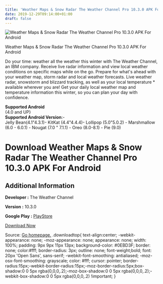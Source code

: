 ```yaml
---
title: 'Weather Maps & Snow Radar The Weather Channel Pro 10.3.0 APK For Android'
date: 2019-12-29T09:14:00+01:00
draft: false
---
```


![Weather Maps & Snow Radar The Weather Channel Pro 10.3.0 APK For Android](https://i1.wp.com/apkhome.net/wp-content/uploads/2019/12/Weather-Maps-Snow-Radar-The-Weather-Channel-Pro-10.3.0.png "Weather Maps & Snow Radar The Weather Channel Pro 10.3.0 APK For Android")

  

Weather Maps & Snow Radar The Weather Channel Pro 10.3.0 APK For Android

Do your time: weather all the weather this winter with The Weather Channel, an IBM company. Receive live radar information and view local weather conditions on specific maps while on the go. Prepare for what's ahead with your weather map, storm radar and local weather forecasts. Live weather radar, snowstorm and blizzard tracking, as well as your local temperature \* available wherever you are! Get your daily local weather map and temperature information this winter, so you can plan your day with confidence.

**Supported Android**  
{4.0 and UP}  
**Supported Android Version**:-  
Jelly Bean(4.1"4.3.1)- KitKat (4.4"4.4.4)- Lollipop (5.0"5.0.2) - Marshmallow (6.0 - 6.0.1) - Nougat (7.0 " 7.1.1) - Oreo (8.0-8.1) - Pie (9.0)

Download Weather Maps & Snow Radar The Weather Channel Pro 10.3.0 APK For Android
=================================================================================

Additional Information
----------------------

**Developer :** The Weather Channel

**Version :** 10.3.0

**Google Play :** [PlayStore](https://play.google.com/store/apps/details?id=com.weather.Weather&hl=en)

  

[Download Now](https://store4app.co/post/weather-maps-amp-snow-radar-the-weather-channel-pro-10-3-0-apk-for-android_1577541980)

  
Source: [Go homepage.](https://store4app.co/post/weather-maps-amp-snow-radar-the-weather-channel-pro-10-3-0-apk-for-android_1577541980) .downloadtop{ text-align:center; -webkit-appearance: none; -moz-appearance: none; appearance: none; width: 100%; padding: 9px 9px 11px 13px; background-color: #0EBD3F; border: none; color:#fff; border-radius: 3px; outline: none; font-weight;bold; font: 20px 'Open Sans', sans-serif; -webkit-font-smoothing: antialiased; -moz-osx-font-smoothing: grayscale; color: #fff; cursor: pointer; border-radius:15px;-webkit-border-radius:15px;-moz-border-radius:5px;box-shadow:0 0 5px rgba(0,0,0,.2);-moz-box-shadow:0 0 5px rgba(0,0,0,.2);-webkit-box-shadow:0 0 5px rgba(0,0,0,.2) !important; }